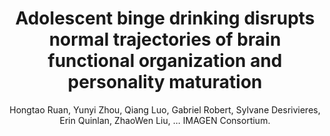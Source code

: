 ---
author: Hongtao Ruan, Yunyi Zhou, Qiang Luo, Gabriel Robert, Sylvane Desrivieres, Erin Quinlan, ZhaoWen Liu, ... IMAGEN Consortium.
title: Adolescent binge drinking disrupts normal trajectories of brain functional organization and personality maturation
journal: Neuroimage-Clinical
year: 2019
type: article
doi: 10.1016/j.nicl.2019.101804
volume: 22
---